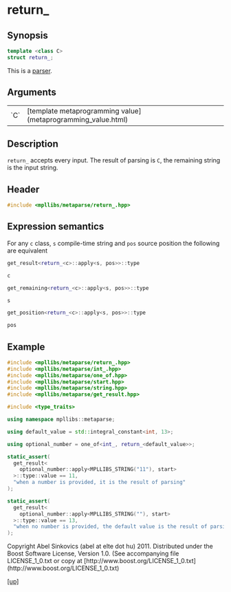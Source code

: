# return_

## Synopsis

```cpp
template <class C>
struct return_;
```

This is a [parser](parser.html).

## Arguments

<table cellpadding='0' cellspacing='0'>
  <tr>
    <td>`C`</td>
    <td>[template metaprogramming value](metaprogramming_value.html)</td>
  </tr>
</table>

## Description

`return_` accepts every input. The result of parsing is `C`, the remaining
string is the input string.

## Header

```cpp
#include <mpllibs/metaparse/return_.hpp>
```

## Expression semantics

For any `c` class, `s` compile-time string and `pos` source position the
following are equivalent

```cpp
get_result<return_<c>::apply<s, pos>>::type

c
```

```cpp
get_remaining<return_<c>::apply<s, pos>>::type

s
```

```cpp
get_position<return_<c>::apply<s, pos>>::type

pos
```

## Example

```cpp
#include <mpllibs/metaparse/return_.hpp>
#include <mpllibs/metaparse/int_.hpp>
#include <mpllibs/metaparse/one_of.hpp>
#include <mpllibs/metaparse/start.hpp>
#include <mpllibs/metaparse/string.hpp>
#include <mpllibs/metaparse/get_result.hpp>

#include <type_traits>

using namespace mpllibs::metaparse;

using default_value = std::integral_constant<int, 13>;

using optional_number = one_of<int_, return_<default_value>>;

static_assert(
  get_result<
    optional_number::apply<MPLLIBS_STRING("11"), start>
  >::type::value == 11,
  "when a number is provided, it is the result of parsing"
);

static_assert(
  get_result<
    optional_number::apply<MPLLIBS_STRING(""), start>
  >::type::value == 13,
  "when no number is provided, the default value is the result of parsing"
);
```

<p class="copyright">
Copyright Abel Sinkovics (abel at elte dot hu) 2011.
Distributed under the Boost Software License, Version 1.0.
(See accompanying file LICENSE_1_0.txt or copy at
[http://www.boost.org/LICENSE_1_0.txt](http://www.boost.org/LICENSE_1_0.txt)
</p>

[[up]](reference.html)

